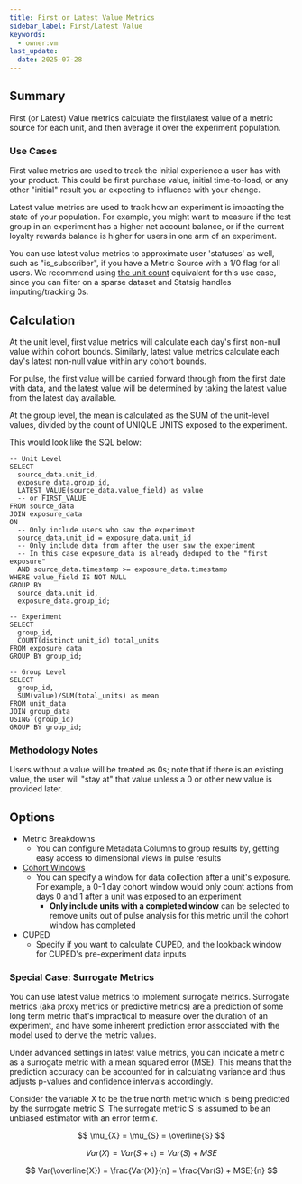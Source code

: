 ```yaml
---
title: First or Latest Value Metrics
sidebar_label: First/Latest Value
keywords:
  - owner:vm
last_update:
  date: 2025-07-28
---
```


## Summary

First (or Latest) Value metrics calculate the first/latest value of a metric source for each unit, and then average it over the experiment population.

### Use Cases

First value metrics are used to track the initial experience a user has with your product. This could be first purchase value, initial time-to-load, or any other "initial" result you ar expecting to influence with your change.

Latest value metrics are used to track how an experiment is impacting the state of your population. For example, you might want to measure if the test group in an experiment has a higher net account balance, or if the current loyalty rewards balance is higher for users in one arm of an experiment.

You can use latest value metrics to approximate user 'statuses' as well, such as "is_subscriber", if you have a Metric Source with a 1/0 flag for all users. We recommend using [the unit count](./unit-count-latest) equivalent for this use case, since you can filter on a sparse dataset and Statsig handles imputing/tracking 0s.

## Calculation

At the unit level, first value metrics will calculate each day's first non-null value within cohort bounds. Similarly, latest value metrics calculate each day's latest non-null value within any cohort bounds.

For pulse, the first value will be carried forward through from the first date with data, and the latest value will be determined by taking the latest value from the latest day available.

At the group level, the mean is calculated as the SUM of the unit-level values, divided by the count of UNIQUE UNITS exposed to the experiment.

This would look like the SQL below:

```
-- Unit Level
SELECT
  source_data.unit_id,
  exposure_data.group_id,
  LATEST_VALUE(source_data.value_field) as value
  -- or FIRST_VALUE
FROM source_data
JOIN exposure_data
ON
  -- Only include users who saw the experiment
  source_data.unit_id = exposure_data.unit_id
  -- Only include data from after the user saw the experiment
  -- In this case exposure_data is already deduped to the "first exposure"
  AND source_data.timestamp >= exposure_data.timestamp
WHERE value_field IS NOT NULL
GROUP BY
  source_data.unit_id,
  exposure_data.group_id;

-- Experiment
SELECT
  group_id,
  COUNT(distinct unit_id) total_units
FROM exposure_data
GROUP BY group_id;

-- Group Level
SELECT
  group_id,
  SUM(value)/SUM(total_units) as mean
FROM unit_data
JOIN group_data
USING (group_id)
GROUP BY group_id;
```

### Methodology Notes

Users without a value will be treated as 0s; note that if there is an existing value, the user will "stay at" that value unless a 0 or other new value is provided later.

## Options

- Metric Breakdowns
  - You can configure Metadata Columns to group results by, getting easy access to dimensional views in pulse results
- [Cohort Windows](../features/cohort-metrics.md)
  - You can specify a window for data collection after a unit's exposure. For example, a 0-1 day cohort window would only count actions from days 0 and 1 after a unit was exposed to an experiment
    - **Only include units with a completed window** can be selected to remove units out of pulse analysis for this metric until the cohort window has completed
- CUPED
  - Specify if you want to calculate CUPED, and the lookback window for CUPED's pre-experiment data inputs

### Special Case: Surrogate Metrics

You can use latest value metrics to implement surrogate metrics. Surrogate metrics (aka proxy metrics or predictive metrics) are a prediction of some long term metric that's impractical to measure over the duration of an experiment, and have some inherent prediction error associated with the model used to derive the metric values.

Under advanced settings in latest value metrics, you can indicate a metric as a surrogate metric with a mean squared error (MSE). This means that the prediction accuracy can be accounted for in calculating variance and thus adjusts p-values and confidence intervals accordingly.

Consider the variable X to be the true north metric which is being predicted by the surrogate metric S. The surrogate metric S is assumed to be an unbiased estimator with an error term $\epsilon$.

$$
\mu_{X} = \mu_{S} = \overline{S}
$$

$$
Var(X) = Var(S + \epsilon) = Var(S) + MSE
$$

$$
Var(\overline{X}) = \frac{Var(X)}{n} = \frac{Var(S) + MSE}{n}
$$
